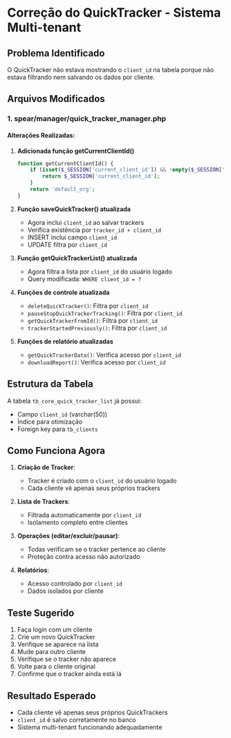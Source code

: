 # Correção do QuickTracker - Sistema Multi-tenant

## Problema Identificado
O QuickTracker não estava mostrando o `client_id` na tabela porque não estava filtrando nem salvando os dados por cliente.

## Arquivos Modificados

### 1. spear/manager/quick_tracker_manager.php

#### Alterações Realizadas:

1. **Adicionada função getCurrentClientId()**
   ```php
   function getCurrentClientId() {
       if (isset($_SESSION['current_client_id']) && !empty($_SESSION['current_client_id'])) {
           return $_SESSION['current_client_id'];
       }
       return 'default_org';
   }
   ```

2. **Função saveQuickTracker() atualizada**
   - Agora inclui `client_id` ao salvar trackers
   - Verifica existência por `tracker_id + client_id`
   - INSERT inclui campo `client_id`
   - UPDATE filtra por `client_id`

3. **Função getQuickTrackerList() atualizada**
   - Agora filtra a lista por `client_id` do usuário logado
   - Query modificada: `WHERE client_id = ?`

4. **Funções de controle atualizada**
   - `deleteQuickTracker()`: Filtra por `client_id`
   - `pauseStopQuickTrackerTracking()`: Filtra por `client_id`
   - `getQuickTrackerFromId()`: Filtra por `client_id`
   - `trackerStartedPreviously()`: Filtra por `client_id`

5. **Funções de relatório atualizadas**
   - `getQuickTrackerData()`: Verifica acesso por `client_id`
   - `downloadReport()`: Verifica acesso por `client_id`

## Estrutura da Tabela
A tabela `tb_core_quick_tracker_list` já possui:
- Campo `client_id` (varchar(50))
- Índice para otimização
- Foreign key para `tb_clients`

## Como Funciona Agora

1. **Criação de Tracker**:
   - Tracker é criado com o `client_id` do usuário logado
   - Cada cliente vê apenas seus próprios trackers

2. **Lista de Trackers**:
   - Filtrada automaticamente por `client_id`
   - Isolamento completo entre clientes

3. **Operações (editar/excluir/pausar)**:
   - Todas verificam se o tracker pertence ao cliente
   - Proteção contra acesso não autorizado

4. **Relatórios**:
   - Acesso controlado por `client_id`
   - Dados isolados por cliente

## Teste Sugerido

1. Faça login com um cliente
2. Crie um novo QuickTracker
3. Verifique se aparece na lista
4. Mude para outro cliente
5. Verifique se o tracker não aparece
6. Volte para o cliente original
7. Confirme que o tracker ainda está lá

## Resultado Esperado
- Cada cliente vê apenas seus próprios QuickTrackers
- `client_id` é salvo corretamente no banco
- Sistema multi-tenant funcionando adequadamente